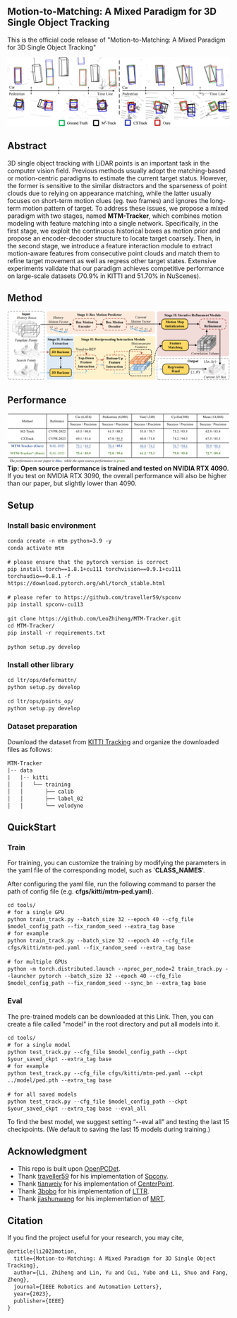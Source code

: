 ## Motion-to-Matching: A Mixed Paradigm for 3D Single Object Tracking

This is the official code release of "Motion-to-Matching: A Mixed Paradigm for 3D Single Object Tracking"

![](https://github.com/LeoZhiheng/MTM-Tracker/blob/main/Picture/Quantitative_results.png)

## Abstract

3D single object tracking with LiDAR points is an important task in the computer vision field. Previous methods usually adopt the matching-based or motion-centric paradigms to estimate the current target status. However, the former is sensitive to the similar distractors and the sparseness of point clouds due to relying on appearance matching, while the latter usually focuses on short-term motion clues (eg. two frames) and ignores the long-term motion pattern of target. To address these issues, we propose a mixed paradigm with two stages, named **MTM-Tracker**, which combines motion modeling with feature matching into a single network. Specifically, in the first stage, we exploit the continuous historical boxes as motion prior and propose an encoder-decoder structure to locate target coarsely. Then, in the second stage, we introduce a feature interaction module to extract motion-aware features from consecutive point clouds and match them to refine target movement as well as regress other target states. Extensive experiments validate that our paradigm achieves competitive performance on large-scale datasets (70.9\% in KITTI and 51.70\% in NuScenes).

## Method

![](https://github.com/LeoZhiheng/MTM-Tracker/blob/main/Picture/MTM-Tracker.png)

## Performance

![](https://github.com/LeoZhiheng/MTM-Tracker/blob/main/Picture/Performance++.png)
**Tip: Open source performance is trained and tested on NVIDIA RTX 4090.** If you test on NVIDIA RTX 3090, the overall performance will also be higher than our paper, but slightly lower than 4090.

## Setup
### Install basic environment
```
conda create -n mtm python=3.9 -y
conda activate mtm

# please ensure that the pytorch version is correct
pip install torch==1.8.1+cu111 torchvision==0.9.1+cu111 torchaudio==0.8.1 -f https://download.pytorch.org/whl/torch_stable.html

# please refer to https://github.com/traveller59/spconv
pip install spconv-cu113

git clone https://github.com/LeoZhiheng/MTM-Tracker.git
cd MTM-Tracker/
pip install -r requirements.txt

python setup.py develop
```

### Install other library
```
cd ltr/ops/deformattn/
python setup.py develop

cd ltr/ops/points_op/
python setup.py develop
```

### Dataset preparation
Download the dataset from [KITTI Tracking](https://www.cvlibs.net/datasets/kitti/) and organize the downloaded files as follows:

```
MTM-Tracker                                           
|-- data                                     
|   |-- kitti                                                                          
│   │   └── training
│   │       ├── calib
│   │       ├── label_02
│   │       └── velodyne
```

## QuickStart
### Train
For training, you can customize the training by modifying the parameters in the yaml file of the corresponding model, such as '**CLASS_NAMES**'.

After configuring the yaml file, run the following command to parser the path of config file (e.g. **cfgs/kitti/mtm-ped.yaml**).

```
cd tools/
# for a single GPU
python train_track.py --batch_size 32 --epoch 40 --cfg_file $model_config_path --fix_random_seed --extra_tag base
# for example
python train_track.py --batch_size 32 --epoch 40 --cfg_file cfgs/kitti/mtm-ped.yaml --fix_random_seed --extra_tag base

# for multiple GPUs
python -m torch.distributed.launch --nproc_per_node=2 train_track.py --launcher pytorch --batch_size 32 --epoch 40 --cfg_file $model_config_path --fix_random_seed --sync_bn --extra_tag base
```

### Eval
The pre-trained models can be downloaded at this Link. Then, you can create a file called "model" in the root directory and put all models into it.

```
cd tools/
# for a single model
python test_track.py --cfg_file $model_config_path --ckpt $your_saved_ckpt --extra_tag base
# for example
python test_track.py --cfg_file cfgs/kitti/mtm-ped.yaml --ckpt ../model/ped.pth --extra_tag base

# for all saved models
python test_track.py --cfg_file $model_config_path --ckpt $your_saved_ckpt --extra_tag base --eval_all
```

To find the best model, we suggest setting “--eval all” and testing the last 15 checkpoints.
(We default to saving the last 15 models during training.)

## Acknowledgment
- This repo is built upon [OpenPCDet](https://github.com/open-mmlab/OpenPCDet).
- Thank [traveller59](https://github.com/traveller59) for his implementation of [Spconv](https://github.com/traveller59/spconv).
- Thank [tianweiy](https://github.com/tianweiy) for his implementation of [CenterPoint](https://github.com/tianweiy/CenterPoint).
- Thank [3bobo](https://github.com/3bobo) for his implementation of [LTTR](https://github.com/3bobo/lttr).
- Thank [jiashunwang](https://github.com/jiashunwang) for his implementation of [MRT](https://github.com/jiashunwang/MRT).

## Citation
If you find the project useful for your research, you may cite,

```
@article{li2023motion,
  title={Motion-to-Matching: A Mixed Paradigm for 3D Single Object Tracking},
  author={Li, Zhiheng and Lin, Yu and Cui, Yubo and Li, Shuo and Fang, Zheng},
  journal={IEEE Robotics and Automation Letters},
  year={2023},
  publisher={IEEE}
}
```
